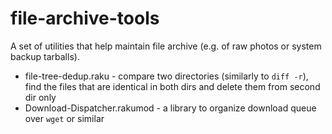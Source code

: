 # file-archive-tools

A set of utilities that help maintain file archive (e.g. of raw photos or system backup tarballs).

* file-tree-dedup.raku - compare two directories (similarly to `diff -r`), find the files that are identical in both dirs and delete them from second dir only
* Download-Dispatcher.rakumod - a library to organize download queue over `wget` or similar
